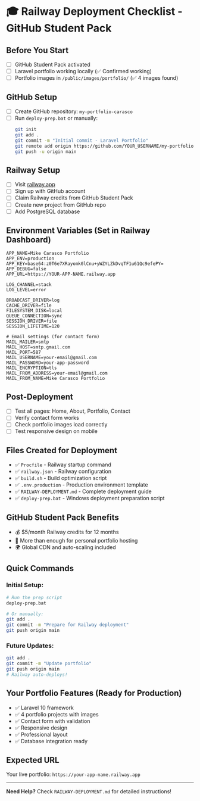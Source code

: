 # 🎓 Railway Deployment Checklist - GitHub Student Pack

## Before You Start

-   [ ] GitHub Student Pack activated
-   [ ] Laravel portfolio working locally (✅ Confirmed working)
-   [ ] Portfolio images in `/public/images/portfolio/` (✅ 4 images found)

## GitHub Setup

-   [ ] Create GitHub repository: `my-portfolio-carasco`
-   [ ] Run `deploy-prep.bat` or manually:
    ```bash
    git init
    git add .
    git commit -m "Initial commit - Laravel Portfolio"
    git remote add origin https://github.com/YOUR_USERNAME/my-portfolio-carasco.git
    git push -u origin main
    ```

## Railway Setup

-   [ ] Visit [railway.app](https://railway.app)
-   [ ] Sign up with GitHub account
-   [ ] Claim Railway credits from GitHub Student Pack
-   [ ] Create new project from GitHub repo
-   [ ] Add PostgreSQL database

## Environment Variables (Set in Railway Dashboard)

```env
APP_NAME=Mike Carasco Portfolio
APP_ENV=production
APP_KEY=base64:z0T6e7XRayomk0lCnu+yWZYLZkDvqTF1u61Qc9efePY=
APP_DEBUG=false
APP_URL=https://YOUR-APP-NAME.railway.app

LOG_CHANNEL=stack
LOG_LEVEL=error

BROADCAST_DRIVER=log
CACHE_DRIVER=file
FILESYSTEM_DISK=local
QUEUE_CONNECTION=sync
SESSION_DRIVER=file
SESSION_LIFETIME=120

# Email settings (for contact form)
MAIL_MAILER=smtp
MAIL_HOST=smtp.gmail.com
MAIL_PORT=587
MAIL_USERNAME=your-email@gmail.com
MAIL_PASSWORD=your-app-password
MAIL_ENCRYPTION=tls
MAIL_FROM_ADDRESS=your-email@gmail.com
MAIL_FROM_NAME=Mike Carasco Portfolio
```

## Post-Deployment

-   [ ] Test all pages: Home, About, Portfolio, Contact
-   [ ] Verify contact form works
-   [ ] Check portfolio images load correctly
-   [ ] Test responsive design on mobile

## Files Created for Deployment

-   ✅ `Procfile` - Railway startup command
-   ✅ `railway.json` - Railway configuration
-   ✅ `build.sh` - Build optimization script
-   ✅ `.env.production` - Production environment template
-   ✅ `RAILWAY-DEPLOYMENT.md` - Complete deployment guide
-   ✅ `deploy-prep.bat` - Windows deployment preparation script

## GitHub Student Pack Benefits

-   💰 $5/month Railway credits for 12 months
-   🚀 More than enough for personal portfolio hosting
-   🌍 Global CDN and auto-scaling included

## Quick Commands

### Initial Setup:

```bash
# Run the prep script
deploy-prep.bat

# Or manually:
git add .
git commit -m "Prepare for Railway deployment"
git push origin main
```

### Future Updates:

```bash
git add .
git commit -m "Update portfolio"
git push origin main
# Railway auto-deploys!
```

## Your Portfolio Features (Ready for Production)

-   ✅ Laravel 10 framework
-   ✅ 4 portfolio projects with images
-   ✅ Contact form with validation
-   ✅ Responsive design
-   ✅ Professional layout
-   ✅ Database integration ready

## Expected URL

Your live portfolio: `https://your-app-name.railway.app`

---

**Need Help?** Check `RAILWAY-DEPLOYMENT.md` for detailed instructions!
